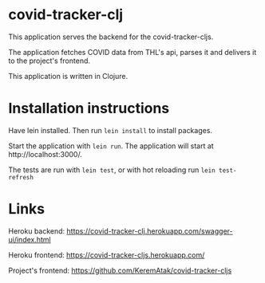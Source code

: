 # covid-tracker-clj

This application serves the backend for the covid-tracker-cljs.

The application fetches COVID data from THL's api, parses it and delivers it to the project's frontend.

This application is written in Clojure.

# Installation instructions

Have lein installed. Then run `lein install` to install packages.

Start the application with `lein run`. The application will start at http://localhost:3000/.

The tests are run with `lein test`, or with hot reloading run `lein test-refresh`

# Links

Heroku backend: https://covid-tracker-clj.herokuapp.com/swagger-ui/index.html

Heroku frontend: https://covid-tracker-cljs.herokuapp.com/

Project's frontend: https://github.com/KeremAtak/covid-tracker-cljs

